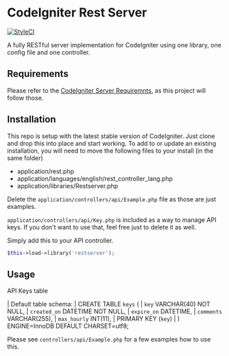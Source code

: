# CodeIgniter Rest Server

[![StyleCI](https://github.styleci.io/repos/230589/shield?branch=development)](https://github.styleci.io/repos/230589) 

A fully RESTful server implementation for CodeIgniter using one library, one config file and one controller.

## Requirements

Please refer to the [CodeIgniter Server Requiremnts](https://www.codeigniter.com/user_guide/general/requirements.html), as this project will follow those.

## Installation

This repo is setup with the latest stable version of CodeIgniter.  Just clone and drop this into place and start working.  To add to or update an existing installation, you will need to move the following files to your install (in the same folder)

- application/rest.php
- application/languages/english/rest_controller_lang.php
- application/libraries/Restserver.php

Delete the `application/controllers/api/Example.php` file as those are just examples.

`application/controllers/api/Key.php` is included as a way to manage API keys.  If you don't want to use that, feel free just to delete it as well.

Simply add this to your API controller.

```php
$this->load->library('restserver');
```

## Usage

API Keys table

| Default table schema:
|   CREATE TABLE `keys` (
|       `key` VARCHAR(40) NOT NULL,
|       `created_on` DATETIME NOT NULL,
|       `expire_on` DATETIME,
|       `comments` VARCHAR(255),
|       `max_hourly` INT(11),
|       PRIMARY KEY (`key`)
|   ) ENGINE=InnoDB DEFAULT CHARSET=utf8;

Please see `controllers/api/Example.php` for a few examples how to use this.

